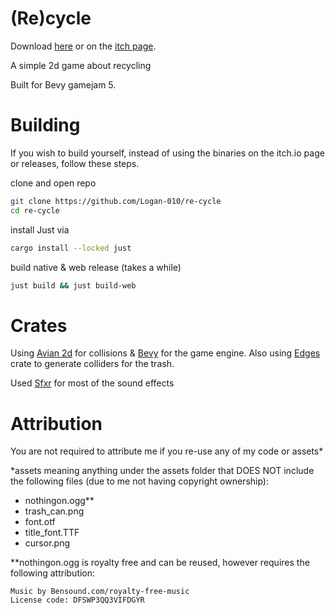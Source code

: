 # (Re)cycle

Download [here](https://github.com/Logan-010/re-cycle/releases/latest) or on the [itch page](https://seedse.itch.io/re-cycle).

A simple 2d game about recycling

Built for Bevy gamejam 5.

# Building

If you wish to build yourself, instead of using the binaries on the itch.io page or releases, follow these steps.

clone and open repo

```sh
git clone https://github.com/Logan-010/re-cycle
cd re-cycle
```

install Just via

```sh
cargo install --locked just
```

build native & web release (takes a while)

```sh
just build && just build-web
```

# Crates

Using [Avian 2d](https://github.com/Jondolf/avian/) for collisions & [Bevy](https://github.com/bevyengine/bevy/) for the game engine.
Also using [Edges](https://github.com/shnewto/edges) crate to generate colliders for the trash.

Used [Sfxr](https://sfxr.me/) for most of the sound effects

# Attribution
You are not required to attribute me if you re-use any of my code or assets*

*assets meaning anything under the assets folder that DOES NOT include the following files (due to me not having copyright ownership):
 - nothingon.ogg**
 - trash_can.png
 - font.otf
 - title_font.TTF
 - cursor.png

**nothingon.ogg is royalty free and can be reused, however requires the following attribution:
```
Music by Bensound.com/royalty-free-music
License code: DFSWP3QQ3VIFDGYR
```